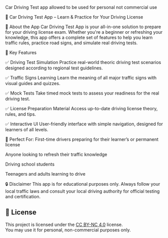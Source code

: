 Car Driving Test app allowed to be used for personal not commercial use

🚗 Car Driving Test App – Learn & Practice for Your Driving License

📱 About the App
Car Driving Test App is your all-in-one solution to prepare for your driving license exam. Whether you're a beginner or refreshing your knowledge, this app offers a complete set of features to help you learn traffic rules, practice road signs, and simulate real driving tests.

🎯 Key Features

✅ Driving Test Simulation
Practice real-world theoric driving test scenarios designed according to regional test guidelines.

✅ Traffic Signs Learning
Learn the meaning of all major traffic signs with visual guides and quizzes.

✅ Mock Tests
Take timed mock tests to assess your readiness for the real driving test.

✅ License Preparation Material
Access up-to-date driving license theory, rules, and tips.

✅ Interactive UI
User-friendly interface with simple navigation, designed for learners of all levels.


📍 Perfect For:
First-time drivers preparing for their learner’s or permanent license

Anyone looking to refresh their traffic knowledge

Driving school students

Teenagers and adults learning to drive


🔒 Disclaimer
This app is for educational purposes only. Always follow your local traffic laws and consult your local driving authority for official testing and certification.

## 📝 License

This project is licensed under the [CC BY-NC 4.0](https://creativecommons.org/licenses/by-nc/4.0/) license.  
You may use it for personal, non-commercial purposes only.
